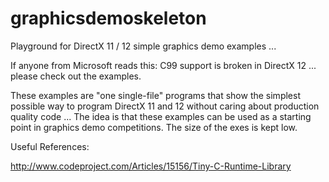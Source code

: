 # graphicsdemoskeleton
Playground for DirectX 11 / 12 simple graphics demo examples ...

If anyone from Microsoft reads this: C99 support is broken in DirectX 12 ... please check out the examples.

These examples are "one single-file" programs that show the simplest possible way to program DirectX 11 and 12 without
caring about production quality code ...
The idea is that these examples can be used as a starting point in graphics demo competitions. The size of the exes is kept low.


Useful References:

http://www.codeproject.com/Articles/15156/Tiny-C-Runtime-Library
